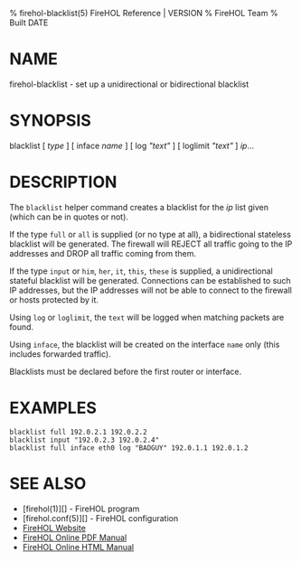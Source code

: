 % firehol-blacklist(5) FireHOL Reference | VERSION
% FireHOL Team
% Built DATE

# NAME

firehol-blacklist - set up a unidirectional or bidirectional blacklist

# SYNOPSIS

blacklist [ *type* ] [ inface *name* ] [ log *"text"* ] [ loglimit *"text"* ] *ip*...


# DESCRIPTION


The `blacklist` helper command creates a blacklist for the *ip* list given
(which can be in quotes or not).

If the type `full` or `all` is supplied (or no type at all), a bidirectional
stateless blacklist will be generated. The firewall will REJECT all traffic
going to the IP addresses and DROP all traffic coming from them.

If the type `input` or `him`, `her`, `it`, `this`, `these` is supplied,
a unidirectional stateful blacklist will be generated. Connections can be
established to such IP addresses, but the IP addresses will not be able to
connect to the firewall or hosts protected by it.

Using `log` or `loglimit`, the `text` will be logged when matching packets
are found.

Using `inface`, the blacklist will be created on the interface `name` only
(this includes forwarded traffic).

Blacklists must be declared before the first router or interface.


# EXAMPLES

~~~~
blacklist full 192.0.2.1 192.0.2.2
blacklist input "192.0.2.3 192.0.2.4"
blacklist full inface eth0 log "BADGUY" 192.0.1.1 192.0.1.2
~~~~

# SEE ALSO

* [firehol(1)][] - FireHOL program
* [firehol.conf(5)][] - FireHOL configuration
* [FireHOL Website](http://firehol.org/)
* [FireHOL Online PDF Manual](http://firehol.org/firehol-manual.pdf)
* [FireHOL Online HTML Manual](http://firehol.org/manual)
